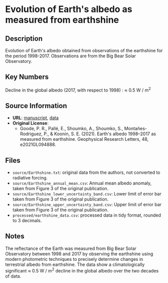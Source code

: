 
# Evolution of Earth's albedo as measured from earthshine

## Description
Evolution of Earth's albedo obtained from observations of the earthshine for the period 1998-2017. Observations are from the Big Bear Solar Observatory.

## Key Numbers
Decline in the global albedo (2017, with respect to 1998) : ≈ 0.5 W / m<sup>2</sup>

## Source Information
* **URL**: [manuscript](https://doi.org/10.1029/2021GL094888), [data](http://www.bbso.njit.edu/Data/Earthshine.txt)
* **Original License**:
  - Goode, P. R., Pallé, E., Shoumko, A., Shoumko, S., Montañes-Rodriguez,
P., & Koonin, S. E. (2021). Earth's albedo 1998–2017 as measured from earthshine. Geophysical Research Letters, 48, e2021GL094888.

## Files
* `source/Earthshine.txt`: original data from the authors, not converted to radiative forcing.
* `source/Earthshine_annual_mean.csv`: Annual mean albedo anomaly, taken from Figure 3 of the original publication.
* `source/Earthshine_lower_uncertainty_band.csv`: Lower limit of error bar taken from Figure 3 of the original publication.
* `source/Earthshine_upper_uncertainty_band.csv`: Upper limit of error bar taken from Figure 3 of the original publication.
* `processed/earthshine_data.csv`: processed data in tidy format, rounded to 3 decimals.

## Notes

The reflectance of the Earth was measured from Big Bear Solar Observatory between 1998 and 2017 by observing the earthshine using modern photometric techniques to precisely determine changes in terrestrial albedo from earthshine. The data show a climatologically significant ≈ 0.5 W / m<sup>2</sup> decline in the global albedo over the two decades of data.

